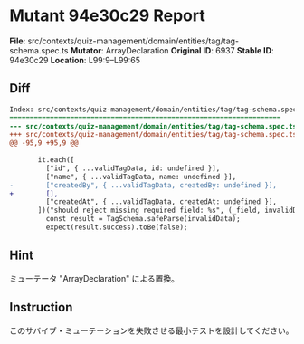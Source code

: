 # Mutant 94e30c29 Report

**File**: src/contexts/quiz-management/domain/entities/tag/tag-schema.spec.ts
**Mutator**: ArrayDeclaration
**Original ID**: 6937
**Stable ID**: 94e30c29
**Location**: L99:9–L99:65

## Diff

```diff
Index: src/contexts/quiz-management/domain/entities/tag/tag-schema.spec.ts
===================================================================
--- src/contexts/quiz-management/domain/entities/tag/tag-schema.spec.ts	original
+++ src/contexts/quiz-management/domain/entities/tag/tag-schema.spec.ts	mutated #6937
@@ -95,9 +95,9 @@
 
       it.each([
         ["id", { ...validTagData, id: undefined }],
         ["name", { ...validTagData, name: undefined }],
-        ["createdBy", { ...validTagData, createdBy: undefined }],
+        [],
         ["createdAt", { ...validTagData, createdAt: undefined }],
       ])("should reject missing required field: %s", (_field, invalidData) => {
         const result = TagSchema.safeParse(invalidData);
         expect(result.success).toBe(false);
```

## Hint

ミューテータ "ArrayDeclaration" による置換。

## Instruction

このサバイブ・ミューテーションを失敗させる最小テストを設計してください。
